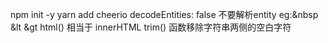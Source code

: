 npm init -y 
yarn add cheerio
decodeEntities: false 不要解析entity eg:&nbsp &lt &gt
html() 相当于 innerHTML
trim() 函数移除字符串两侧的空白字符